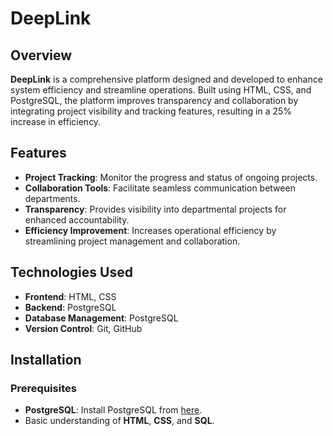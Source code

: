 # DeepLink

## Overview
**DeepLink** is a comprehensive platform designed and developed to enhance system efficiency and streamline operations. Built using HTML, CSS, and PostgreSQL, the platform improves transparency and collaboration by integrating project visibility and tracking features, resulting in a 25% increase in efficiency.

## Features
- **Project Tracking**: Monitor the progress and status of ongoing projects.
- **Collaboration Tools**: Facilitate seamless communication between departments.
- **Transparency**: Provides visibility into departmental projects for enhanced accountability.
- **Efficiency Improvement**: Increases operational efficiency by streamlining project management and collaboration.

## Technologies Used
- **Frontend**: HTML, CSS
- **Backend**: PostgreSQL
- **Database Management**: PostgreSQL
- **Version Control**: Git, GitHub

## Installation

### Prerequisites
- **PostgreSQL**: Install PostgreSQL from [here](https://www.postgresql.org/download/).
- Basic understanding of **HTML**, **CSS**, and **SQL**.

